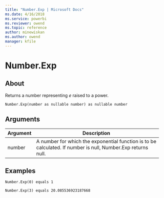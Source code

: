 ```yaml
---
title: "Number.Exp | Microsoft Docs"
ms.date: 4/16/2018
ms.service: powerbi
ms.reviewer: owend
ms.topic: reference
author: minewiskan
ms.author: owend
manager: kfile
---
```

# Number.Exp

  
## About  
Returns a number representing *e* raised to a power.  
  
```  
Number.Exp(number as nullable number) as nullable number  
```  
  
## Arguments  
  
|Argument|Description|  
|------------|---------------|  
|number|A number for which the exponential function is to be calculated. If number is null,  Number.Exp returns null.|  
  
## Examples  
  
```  
Number.Exp(0) equals 1  
```  
  
```  
Number.Exp(3) equals 20.085536923187668  
```  
